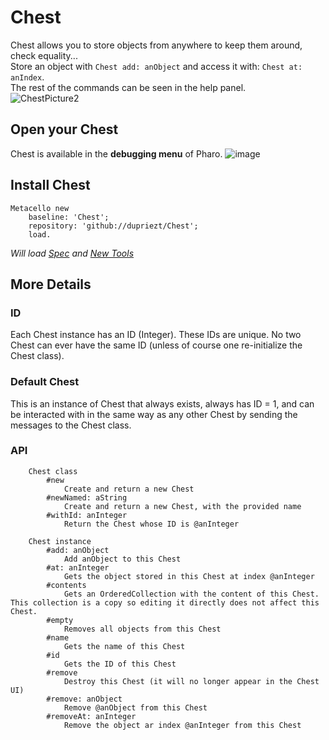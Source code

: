# Chest
Chest allows you to store objects from anywhere to keep them around, check equality...  
Store an object with `Chest add: anObject` and access it with: `Chest at: anIndex`.  
The rest of the commands can be seen in the help panel.  
![ChestPicture2](https://user-images.githubusercontent.com/32486709/62878741-f9934d80-bd29-11e9-93dd-5969fbf6de72.png)

## Open your Chest
Chest is available in the **debugging menu** of Pharo.
![image](https://user-images.githubusercontent.com/32486709/59115077-cce94100-8948-11e9-85c6-903d459b89ae.png)

## Install Chest
```smalltalk
Metacello new
    baseline: 'Chest';
    repository: 'github://dupriezt/Chest';
    load.
```
*Will load [Spec](https://github.com/pharo-spec/Spec) and [New Tools](https://github.com/pharo-spec/NewTools)*

## More Details
### ID
Each Chest instance has an ID (Integer). These IDs are unique. No two Chest can ever have the same ID (unless of course one re-initialize the Chest class).

### Default Chest
This is an instance of Chest that always exists, always has ID = 1, and can be interacted with in the same way as any other Chest by sending the messages to the Chest class.

### API
```
	Chest class
		#new
			Create and return a new Chest
		#newNamed: aString
			Create and return a new Chest, with the provided name
		#withId: anInteger
			Return the Chest whose ID is @anInteger

	Chest instance
		#add: anObject
			Add anObject to this Chest
		#at: anInteger
			Gets the object stored in this Chest at index @anInteger
		#contents
			Gets an OrderedCollection with the content of this Chest. This collection is a copy so editing it directly does not affect this Chest.
		#empty
			Removes all objects from this Chest
		#name
			Gets the name of this Chest
		#id
			Gets the ID of this Chest
		#remove
			Destroy this Chest (it will no longer appear in the Chest UI)
		#remove: anObject
			Remove @anObject from this Chest
		#removeAt: anInteger
			Remove the object ar index @anInteger from this Chest
```
